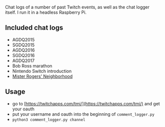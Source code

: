 Chat logs of a number of past Twitch events, as well as the chat logger itself. I run it in a headless Raspberry Pi.

## Included chat logs

* AGDQ2015
* SGDQ2015
* AGDQ2016
* SGDQ2016
* AGDQ2017
* Bob Ross marathon
* Nintendo Switch introduction
* [Mister Rogers' Neighborhood](https://drive.google.com/file/d/0ByqN9QHBVEsvbUpoVjd5VXBUX0U/view?usp=sharing)

## Usage

* go to [https://twitchapps.com/tmi/](https://twitchapps.com/tmi/) and get your oauth
* put your username and oauth into the beginning of `comment_logger.py`
* `python3 comment_logger.py channel`